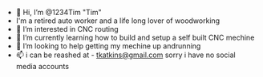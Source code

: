 - 👋 Hi, I’m @1234Tim    "Tim"
- I'm a retired auto worker and a life long lover of woodworking
- 👀 I’m interested in CNC routing
- 🌱 I’m currently learning how to build and setup a self built CNC mechine
- 💞️ I’m looking to help getting my mechine up andrunning
- 📫 i can be reashed at - tkatkins@gmail.com     sorry i have no social media accounts

<!---
1234Tim/1234Tim is a ✨ special ✨ repository because its `README.md` (this file) appears on your GitHub profile.
You can click the Preview link to take a look at your changes.
--->
